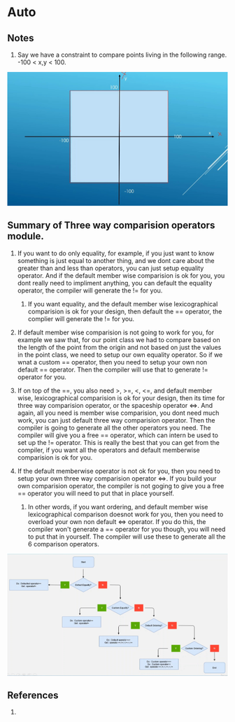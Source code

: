 # Auto

## Notes
1. Say we have a constraint to compare points living in the following range. -100 < x,y < 100.

![Constraints](50_50_Constrains.jpg)

## Summary of Three way comparision operators module.

1. If you want to do only equality, for example, if you just want to know something is just equal to another thing, and we dont care about the greater than and less than operators, you can just setup equality operator. And if the default member wise comparision is ok for you, you dont really need to impliment anything, you can default the equality operator, the compiler will generate the != for you. 
   1. If you want equality, and the default member wise lexicographical comparision is ok for your design, then default the == operator, the complier will generate the != for you. 

2. If default member wise comparision is not going to work for you, for example we saw that, for our point class we had to compare based on the length of the point from the origin and not based on just the values in the point class, we need to setup our own equality operator. So if we wnat a custom == operator, then you need to setup your own non default == operator. Then the compiler will use that to generate != operator for you.

3. If on top of the ==, you also need >, >=, <, <=, and default member wise, lexicographical comparision is ok for your design, then its time for three way comparision operator, or the spaceship operator <=>. And again, all you need is member wise comparision, you dont need much work, you can just default three way comparision operator. Then the compiler is going to generate all the other operators you need. The compiler will give you a free == operator, which can intern be used to set up the != operator. This is really the best that you can get from the compiler, if you want all the operators and default memberwise comparision is ok for you.

4. If the default memberwise operator is not ok for you, then you need to setup your own three way comparision operator <=>. If you build your own comparision operator, the compiler is not goging to give you a free == operator you will need to put that in place yourself. 
   1. In other words, if you want ordering, and default member wise lexicographical comparison doesnot work for you, then you need to overload your own non default <=> operator. If you do this, the compiler won't generate a == operator for you though, you will need to put that in yourself. The compiler will use these to generate all the 6 comparison operators. 


![Decision Tree](50_50_Decision_Diagram.jpg)



## References

1. 

